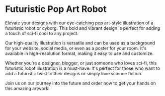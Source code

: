 <!--font:Montserrat-->

# Futuristic Pop Art Robot

Elevate your designs with our eye-catching pop art-style illustration of a futuristic robot or cyborg. This bold and vibrant design is perfect for adding a touch of sci-fi cool to any project.

Our high-quality illustration is versatile and can be used as a background for your website, social media, or even as a poster for your room. It's available in high-resolution format, making it easy to use and customize.

Whether you're a designer, blogger, or just someone who loves sci-fi, this futuristic robot illustration is a must-have. It's perfect for those who want to add a futuristic twist to their designs or simply love science fiction.

Join us on our journey into the future and order now to get your hands on this amazing artwork!

<!--

Write me markdown content of website with wallpaper:

"A pop art-style wallpaper featuring a comic book-style illustration of a futuristic robot or cyborg."

The header of the page should not be copy of the text but rather a real content of the website which is using this wallpaper.


---


# Futuristic Robot Wallpaper

Decorate your space with this eye-catching pop art-style wallpaper featuring a comic book-style illustration of a futuristic robot or cyborg. The vibrant colors and bold design will add a touch of sci-fi cool to any room.

This high-quality wallpaper is easy to install and durable, ensuring that it will stay looking great for years to come. Whether you're a fan of science fiction or just love bold, graphic design, this wallpaper is sure to impress.

Order now and transform your space into a futuristic wonderland!


---


Heading should not include word "wallpaper". The website should not be about the wallpaper itself, wallpaper is just a related background, rewrite whole content.


---


# Welcome to our Futuristic World

Step into the future with our pop art-style illustration of a futuristic robot or cyborg. This bold and vibrant design is sure to add a touch of sci-fi cool to any website or project.

Our high-quality illustration is perfect for those who love science fiction or want to add a futuristic twist to their designs. It's versatile and can be used as a background for your website, social media, or even as a poster for your room.

The artwork is available in high-resolution format, making it easy to use and customize. Whether you're a designer, blogger, or just someone who loves sci-fi, this futuristic robot illustration is a must-have.

Join us on our journey into the future and order now to get your hands on this amazing artwork!


---


Heading is too long, rewrite whole content.


---


# Step into the Future with our Futuristic Robot Illustration

Experience the future with our pop art-style illustration of a futuristic robot or cyborg. This bold and vibrant design is perfect for adding a touch of sci-fi cool to any project.

Our high-quality illustration is versatile and can be used as a background for your website, social media, or even as a poster for your room. It's available in high-resolution format, making it easy to use and customize.

Whether you're a designer, blogger, or just someone who loves sci-fi, this futuristic robot illustration is a must-have. It's perfect for those who want to add a futuristic twist to their designs or simply love science fiction.

Join us on our journey into the future and order now to get your hands on this amazing artwork!


---


Heading is too long, rewrite whole content.


---


# Add a Futuristic Touch with our Pop Art-Style Robot Illustration

Elevate your designs with our eye-catching pop art-style illustration of a futuristic robot or cyborg. This bold and vibrant design is perfect for adding a touch of sci-fi cool to any project.

Our high-quality illustration is versatile and can be used as a background for your website, social media, or even as a poster for your room. It's available in high-resolution format, making it easy to use and customize.

Whether you're a designer, blogger, or just someone who loves sci-fi, this futuristic robot illustration is a must-have. It's perfect for those who want to add a futuristic twist to their designs or simply love science fiction.

Join us on our journey into the future and order now to get your hands on this amazing artwork!


---


Write me a Google font which is best fitting for the website.

Pick from the list:
- Lobster
- Lato
- Alegreya
- Barlow Condensed
- Exo 2
- IBM Plex Sans
- Inter
- Futura
- Raleway
- Roboto
- Dancing Script
- Montserrat
- Poppins
- Open Sans
- Orbitron
- Playfair Display
- Great Vibes


Write just the font name nothing else.


---


Montserrat

-->

